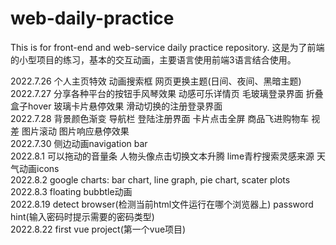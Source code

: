 # web-daily-practice
This is for front-end and web-service daily practice repository.
这是为了前端的小型项目的练习，基本的交互动画，主要语言使用前端3语言结合使用。

2022.7.26 个人主页特效  动画搜索框  网页更换主题(日间、夜间、黑暗主题)  
2022.7.27 分享各种平台的按钮手风琴效果  动感可乐详情页  毛玻璃登录界面  折叠盒子hover  玻璃卡片悬停效果  滑动切换的注册登录界面  
2022.7.28 背景颜色渐变  导航栏  登陆注册界面  卡片点击全屏  商品飞进购物车  视差  图片滚动  图片响应悬停效果  
2022.7.30 侧边动画navigation bar  
2022.8.1 可以拖动的音量条  人物头像点击切换文本升腾  lime青柠搜索灵感来源  天气动画icons  
2022.8.2 google charts: bar chart, line graph, pie chart, scater plots  
2022.8.3 floating bubbtle动画   
2022.8.19 detect browser(检测当前html文件运行在哪个浏览器上)   password hint(输入密码时提示需要的密码类型)   
2022.8.22 first vue project(第一个vue项目)